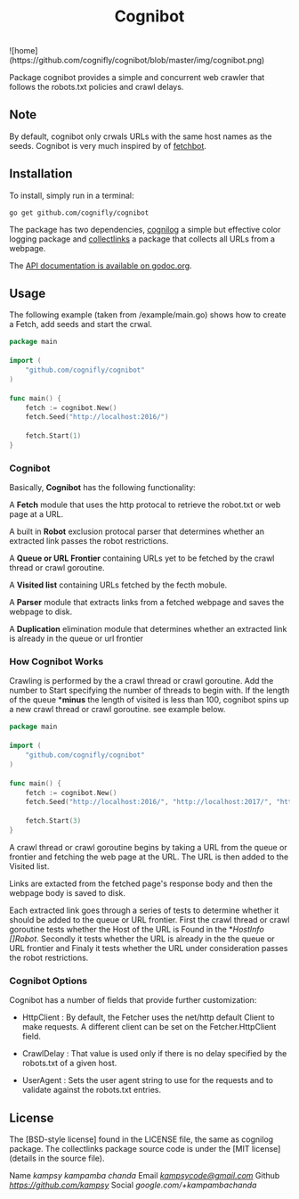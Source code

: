 
<h1 align="center">Cognibot</h1>
<br>
![home](https://github.com/cognifly/cognibot/blob/master/img/cognibot.png)

Package cognibot provides a simple and concurrent web crawler that follows the robots.txt
policies and crawl delays.

## Note
By default, cognibot only crwals URLs with the same host names as the seeds.
Cognibot is very much inspired by of [fetchbot](https://github.com/PuerkitoBio/fetchbot).


## Installation

To install, simply run in a terminal:

    go get github.com/cognifly/cognibot

The package has two dependencies, [cognilog](https://github.com/cognifly/cognilog) a simple but 
effective color logging package and [collectlinks](https://github.com/kampsy/collectlinks) a 
package that collects all URLs from a webpage. 

The [API documentation is available on godoc.org](http://godoc.org/github.com/cognifly/cognibot).

## Usage

The following example (taken from /example/main.go) shows how to create a Fetch, add seeds and
start the crwal. 

```go
package main

import (
	"github.com/cognifly/cognibot"
)

func main() {
	fetch := cognibot.New()
	fetch.Seed("http://localhost:2016/")

	fetch.Start(1)
}
```


### Cognibot

Basically, **Cognibot** has the following functionality:

A **Fetch** module that uses the http protocal to retrieve the robot.txt or 
web page at a URL.

A built in **Robot** exclusion protocal parser that determines whether an extracted 
link passes the robot restrictions.

A **Queue or URL Frontier** containing URLs yet to be fetched by the crawl thread or crawl goroutine.

A **Visited list** containing URLs fetched by the fecth mobule.

A **Parser** module that extracts links from a fetched webpage and saves the webpage to 
disk.

A **Duplication** elimination module that determines whether an extracted link is already 
in the queue or url frontier 


### How Cognibot Works

Crawling is performed by the a crawl thread or crawl goroutine. Add the number to Start 
specifying the number of threads to begin with. If the length of the queue ***minus** 
the length of visited is less than 100, cognibot spins up a new crawl thread or crawl goroutine. 
see example below.

```go
package main

import (
	"github.com/cognifly/cognibot"
)

func main() {
	fetch := cognibot.New()
	fetch.Seed("http://localhost:2016/", "http://localhost:2017/", "http://localhost:2018/")

	fetch.Start(3)
}
```
A crawl thread or crawl goroutine begins by taking a URL from the queue or frontier and 
fetching the web page at the URL. The URL is then added to the Visited list.

Links are extacted from the fetched page's response body and then the webpage body 
is saved to disk.

Each extracted link goes through a series of tests to determine whether it should 
be added to the queue or URL frontier. First the crawl thread or crawl goroutine tests 
whether the Host of the URL is Found in the **HostInfo []*Robot**. Secondly it tests 
whether the URL is already in the the queue or URL frontier and Finaly it tests whether the URL 
under consideration passes the robot restrictions.


### Cognibot Options

Cognibot has a number of fields that provide further customization:

* HttpClient : By default, the Fetcher uses the net/http default Client to make requests. A
different client can be set on the Fetcher.HttpClient field.

* CrawlDelay : That value is used only if there is no delay specified
by the robots.txt of a given host.

* UserAgent : Sets the user agent string to use for the requests and to validate
against the robots.txt entries.


## License

The [BSD-style license] found in the LICENSE file, the same as cognilog package. 
The collectlinks package source code is under the [MIT license] (details in
the source file).

Name *kampsy kampamba chanda*
Email *kampsycode@gmail.com*
Github *https://github.com/kampsy*
Social *google.com/+kampambachanda*
